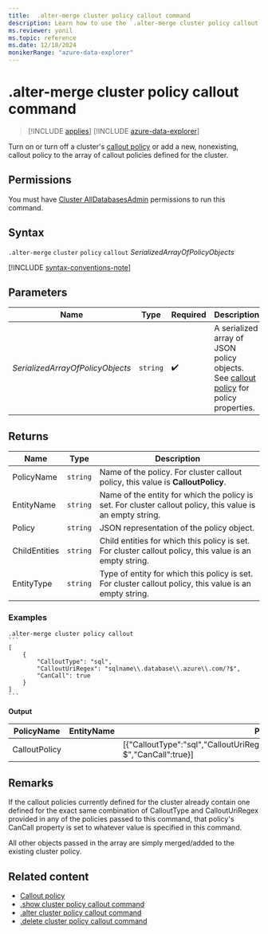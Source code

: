 ```yaml
---
title:  .alter-merge cluster policy callout command
description: Learn how to use the `.alter-merge cluster policy callout` command to turn on or turn off a cluster's callout policy.
ms.reviewer: yonil
ms.topic: reference
ms.date: 12/18/2024
monikerRange: "azure-data-explorer"
---
```

# .alter-merge cluster policy callout command

> [!INCLUDE [applies](../includes/applies-to-version/applies.md)] [!INCLUDE [azure-data-explorer](../includes/applies-to-version/azure-data-explorer.md)]

Turn on or turn off a cluster's [callout policy](callout-policy.md) or add a new, nonexisting, callout policy to the array of callout policies defined for the cluster.

## Permissions

You must have [Cluster AllDatabasesAdmin](../access-control/role-based-access-control.md) permissions to run this command.

## Syntax

`.alter-merge` `cluster` `policy` `callout` *SerializedArrayOfPolicyObjects*

[!INCLUDE [syntax-conventions-note](../includes/syntax-conventions-note.md)]

## Parameters

| Name | Type | Required | Description |
|--|--|--|--|
| *SerializedArrayOfPolicyObjects* | `string` | :heavy_check_mark: | A serialized array of JSON policy objects. See [callout policy](callout-policy.md) for policy properties. |

## Returns

| Name | Type | Description |
|--|--|--|
| PolicyName | `string` | Name of the policy. For cluster callout policy, this value is **CalloutPolicy**. |
| EntityName | `string` | Name of the entity for which the policy is set. For cluster callout policy, this value is an empty string. |
| Policy | `string` | JSON representation of the policy object. |
| ChildEntities | `string` | Child entities for which this policy is set. For cluster callout policy, this value is an empty string. |
| EntityType | `string` | Type of entity for which this policy is set. For cluster callout policy, this value is an empty string. |

### Examples

````kusto
.alter-merge cluster policy callout
```
[
    {
        "CalloutType": "sql",
        "CalloutUriRegex": "sqlname\\.database\\.azure\\.com/?$",
        "CanCall": true
    }
]
```
````

**Output**

| PolicyName | EntityName | Policy | ChildEntities | EntityType |
|--|--|--|--|--|
| CalloutPolicy |  | [{"CalloutType":"sql","CalloutUriRegex":"sqlname\\\\.database\\\\.azure\\\\.com/?$","CanCall":true}] |  |  |

## Remarks

If the callout policies currently defined for the cluster already contain one defined for the exact same combination of CalloutType and CalloutUriRegex provided in any of the policies passed to this command, that policy's CanCall property is set to whatever value is specified in this command.

All other objects passed in the array are simply merged/added to the existing cluster policy.

## Related content

* [Callout policy](callout-policy.md)
* [.show cluster policy callout command](show-cluster-callout-policy-command.md)
* [.alter cluster policy callout command](alter-callout-policy-command.md)
* [.delete cluster policy callout command](delete-callout-policy-command.md)
